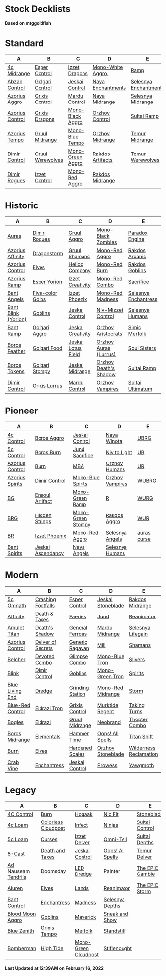 # Stock Decklists
#### Based on mtggoldfish


# Standard

|                                A                                 |                                 B                                  |                                 C                                  |                                   D                                    |                                      E                                       |
|------------------------------------------------------------------|--------------------------------------------------------------------|--------------------------------------------------------------------|------------------------------------------------------------------------|------------------------------------------------------------------------------|
|[4c Midrange](./mtggoldfish/Standard/decks/4c_Midrange.md)        |[Esper Control](./mtggoldfish/Standard/decks/Esper_Control.md)      |[Izzet Dragons](./mtggoldfish/Standard/decks/Izzet_Dragons.md)      |[Mono-White Aggro ️](./mtggoldfish/Standard/decks/Mono-White_Aggro_️.md)|[Ramp](./mtggoldfish/Standard/decks/Ramp.md)                                  |
|[Abzan Control](./mtggoldfish/Standard/decks/Abzan_Control.md)    |[Golgari Control](./mtggoldfish/Standard/decks/Golgari_Control.md)  |[Jeskai Control](./mtggoldfish/Standard/decks/Jeskai_Control.md)    |[Naya Enchantments](./mtggoldfish/Standard/decks/Naya_Enchantments.md)  |[Selesnya Enchantments](./mtggoldfish/Standard/decks/Selesnya_Enchantments.md)|
|[Azorius Aggro](./mtggoldfish/Standard/decks/Azorius_Aggro.md)    |[Grixis Control](./mtggoldfish/Standard/decks/Grixis_Control.md)    |[Mardu Control](./mtggoldfish/Standard/decks/Mardu_Control.md)      |[Naya Midrange](./mtggoldfish/Standard/decks/Naya_Midrange.md)          |[Selesnya Midrange](./mtggoldfish/Standard/decks/Selesnya_Midrange.md)        |
|[Azorius Control](./mtggoldfish/Standard/decks/Azorius_Control.md)|[Grixis Dragons](./mtggoldfish/Standard/decks/Grixis_Dragons.md)    |[Mono-Black Aggro](./mtggoldfish/Standard/decks/Mono-Black_Aggro.md)|[Orzhov Control](./mtggoldfish/Standard/decks/Orzhov_Control.md)        |[Sultai Ramp](./mtggoldfish/Standard/decks/Sultai_Ramp.md)                    |
|[Azorius Tempo](./mtggoldfish/Standard/decks/Azorius_Tempo.md)    |[Gruul Midrange](./mtggoldfish/Standard/decks/Gruul_Midrange.md)    |[Mono-Blue Tempo](./mtggoldfish/Standard/decks/Mono-Blue_Tempo.md)  |[Orzhov Midrange](./mtggoldfish/Standard/decks/Orzhov_Midrange.md)      |[Temur Midrange](./mtggoldfish/Standard/decks/Temur_Midrange.md)              |
|[Dimir Control](./mtggoldfish/Standard/decks/Dimir_Control.md)    |[Gruul Werewolves](./mtggoldfish/Standard/decks/Gruul_Werewolves.md)|[Mono-Green Aggro](./mtggoldfish/Standard/decks/Mono-Green_Aggro.md)|[Rakdos Artifacts](./mtggoldfish/Standard/decks/Rakdos_Artifacts.md)    |[Temur Werewolves](./mtggoldfish/Standard/decks/Temur_Werewolves.md)          |
|[Dimir Rogues](./mtggoldfish/Standard/decks/Dimir_Rogues.md)      |[Izzet Control](./mtggoldfish/Standard/decks/Izzet_Control.md)      |[Mono-Red Aggro](./mtggoldfish/Standard/decks/Mono-Red_Aggro.md)    |[Rakdos Midrange](./mtggoldfish/Standard/decks/Rakdos_Midrange.md)      |                                                                              |


# Historic

|                                    A                                     |                                 B                                  |                                   C                                    |                                      D                                       |                                     E                                      |
|--------------------------------------------------------------------------|--------------------------------------------------------------------|------------------------------------------------------------------------|------------------------------------------------------------------------------|----------------------------------------------------------------------------|
|[Auras](./mtggoldfish/Historic/decks/Auras.md)                            |[Dimir Rogues](./mtggoldfish/Historic/decks/Dimir_Rogues.md)        |[Gruul Aggro](./mtggoldfish/Historic/decks/Gruul_Aggro.md)              |[Mono-Black Zombies](./mtggoldfish/Historic/decks/Mono-Black_Zombies.md)      |[Paradox Engine](./mtggoldfish/Historic/decks/Paradox_Engine.md)            |
|[Azorius Affinity](./mtggoldfish/Historic/decks/Azorius_Affinity.md)      |[Dragonstorm](./mtggoldfish/Historic/decks/Dragonstorm.md)          |[Gruul Shamans](./mtggoldfish/Historic/decks/Gruul_Shamans.md)          |[Mono-Red Aggro](./mtggoldfish/Historic/decks/Mono-Red_Aggro.md)              |[Rakdos Arcanis](./mtggoldfish/Historic/decks/Rakdos_Arcanis.md)            |
|[Azorius Control](./mtggoldfish/Historic/decks/Azorius_Control.md)        |[Elves](./mtggoldfish/Historic/decks/Elves.md)                      |[Heliod Company](./mtggoldfish/Historic/decks/Heliod_Company.md)        |[Mono-Red Burn](./mtggoldfish/Historic/decks/Mono-Red_Burn.md)                |[Rakdos Goblins](./mtggoldfish/Historic/decks/Rakdos_Goblins.md)            |
|[Azorius Ramp](./mtggoldfish/Historic/decks/Azorius_Ramp.md)              |[Esper Yorion](./mtggoldfish/Historic/decks/Esper_Yorion.md)        |[Izzet Creativity](./mtggoldfish/Historic/decks/Izzet_Creativity.md)    |[Mono-Red Combo](./mtggoldfish/Historic/decks/Mono-Red_Combo.md)              |[Sacrifice](./mtggoldfish/Historic/decks/Sacrifice.md)                      |
|[Bant Angels](./mtggoldfish/Historic/decks/Bant_Angels.md)                |[Five-color Golos](./mtggoldfish/Historic/decks/Five-color_Golos.md)|[Izzet Phoenix](./mtggoldfish/Historic/decks/Izzet_Phoenix.md)          |[Mono-Red Madness](./mtggoldfish/Historic/decks/Mono-Red_Madness.md)          |[Selesnya Enchantress](./mtggoldfish/Historic/decks/Selesnya_Enchantress.md)|
|[Bant Blink (Yorion)](./mtggoldfish/Historic/decks/Bant_Blink_(Yorion).md)|[Goblins](./mtggoldfish/Historic/decks/Goblins.md)                  |[Jeskai Control](./mtggoldfish/Historic/decks/Jeskai_Control.md)        |[Niv-Mizzet Control](./mtggoldfish/Historic/decks/Niv-Mizzet_Control.md)      |[Selesnya Humans](./mtggoldfish/Historic/decks/Selesnya_Humans.md)          |
|[Bant Ramp](./mtggoldfish/Historic/decks/Bant_Ramp.md)                    |[Golgari Aggro](./mtggoldfish/Historic/decks/Golgari_Aggro.md)      |[Jeskai Creativity](./mtggoldfish/Historic/decks/Jeskai_Creativity.md)  |[Orzhov Aristocrats](./mtggoldfish/Historic/decks/Orzhov_Aristocrats.md)      |[Simic Merfolk](./mtggoldfish/Historic/decks/Simic_Merfolk.md)              |
|[Boros Feather](./mtggoldfish/Historic/decks/Boros_Feather.md)            |[Golgari Food](./mtggoldfish/Historic/decks/Golgari_Food.md)        |[Jeskai Lotus Field](./mtggoldfish/Historic/decks/Jeskai_Lotus_Field.md)|[Orzhov Auras (Lurrus)](./mtggoldfish/Historic/decks/Orzhov_Auras_(Lurrus).md)|[Soul Sisters](./mtggoldfish/Historic/decks/Soul_Sisters.md)                |
|[Boros Tokens](./mtggoldfish/Historic/decks/Boros_Tokens.md)              |[Golgari Stompy](./mtggoldfish/Historic/decks/Golgari_Stompy.md)    |[Jeskai Midrange](./mtggoldfish/Historic/decks/Jeskai_Midrange.md)      |[Orzhov Death's Shadow](./mtggoldfish/Historic/decks/Orzhov_Death's_Shadow.md)|[Sultai Ramp](./mtggoldfish/Historic/decks/Sultai_Ramp.md)                  |
|[Dimir Control](./mtggoldfish/Historic/decks/Dimir_Control.md)            |[Grixis Lurrus](./mtggoldfish/Historic/decks/Grixis_Lurrus.md)      |[Mardu Control](./mtggoldfish/Historic/decks/Mardu_Control.md)          |[Orzhov Vampires](./mtggoldfish/Historic/decks/Orzhov_Vampires.md)            |[Sultai Ultimatum](./mtggoldfish/Historic/decks/Sultai_Ultimatum.md)        |


# Pioneer

|                                A                                |                                  B                                  |                                  C                                  |                                D                                |                            E                            |
|-----------------------------------------------------------------|---------------------------------------------------------------------|---------------------------------------------------------------------|-----------------------------------------------------------------|---------------------------------------------------------|
|[4c Control](./mtggoldfish/Pioneer/decks/4c_Control.md)          |[Boros Aggro](./mtggoldfish/Pioneer/decks/Boros_Aggro.md)            |[Jeskai Control](./mtggoldfish/Pioneer/decks/Jeskai_Control.md)      |[Naya Winota](./mtggoldfish/Pioneer/decks/Naya_Winota.md)        |[UBRG](./mtggoldfish/Pioneer/decks/UBRG.md)              |
|[5c Control](./mtggoldfish/Pioneer/decks/5c_Control.md)          |[Boros Burn](./mtggoldfish/Pioneer/decks/Boros_Burn.md)              |[Jund Sacrifice](./mtggoldfish/Pioneer/decks/Jund_Sacrifice.md)      |[Niv to Light](./mtggoldfish/Pioneer/decks/Niv_to_Light.md)      |[UB](./mtggoldfish/Pioneer/decks/UB.md)                  |
|[Azorius Control](./mtggoldfish/Pioneer/decks/Azorius_Control.md)|[Burn](./mtggoldfish/Pioneer/decks/Burn.md)                          |[MBA](./mtggoldfish/Pioneer/decks/MBA.md)                            |[Orzhov Humans](./mtggoldfish/Pioneer/decks/Orzhov_Humans.md)    |[UR](./mtggoldfish/Pioneer/decks/UR.md)                  |
|[Azorius Spirits](./mtggoldfish/Pioneer/decks/Azorius_Spirits.md)|[Dimir Control](./mtggoldfish/Pioneer/decks/Dimir_Control.md)        |[Mono-Blue Spirits](./mtggoldfish/Pioneer/decks/Mono-Blue_Spirits.md)|[Orzhov Vampires](./mtggoldfish/Pioneer/decks/Orzhov_Vampires.md)|[WUBRG](./mtggoldfish/Pioneer/decks/WUBRG.md)            |
|[BG](./mtggoldfish/Pioneer/decks/BG.md)                          |[Ensoul Artifact](./mtggoldfish/Pioneer/decks/Ensoul_Artifact.md)    |[Mono-Green Ramp](./mtggoldfish/Pioneer/decks/Mono-Green_Ramp.md)    |[R](./mtggoldfish/Pioneer/decks/R.md)                            |[WURG](./mtggoldfish/Pioneer/decks/WURG.md)              |
|[BRG](./mtggoldfish/Pioneer/decks/BRG.md)                        |[Hidden Strings](./mtggoldfish/Pioneer/decks/Hidden_Strings.md)      |[Mono-Green Stompy](./mtggoldfish/Pioneer/decks/Mono-Green_Stompy.md)|[Rakdos Aggro](./mtggoldfish/Pioneer/decks/Rakdos_Aggro.md)      |[WUR](./mtggoldfish/Pioneer/decks/WUR.md)                |
|[BR](./mtggoldfish/Pioneer/decks/BR.md)                          |[Izzet Phoenix](./mtggoldfish/Pioneer/decks/Izzet_Phoenix.md)        |[Mono-Red Aggro](./mtggoldfish/Pioneer/decks/Mono-Red_Aggro.md)      |[Selesnya Angels](./mtggoldfish/Pioneer/decks/Selesnya_Angels.md)|[auras curse](./mtggoldfish/Pioneer/decks/auras_curse.md)|
|[Bant Spirits](./mtggoldfish/Pioneer/decks/Bant_Spirits.md)      |[Jeskai Ascendancy](./mtggoldfish/Pioneer/decks/Jeskai_Ascendancy.md)|[Naya Angels](./mtggoldfish/Pioneer/decks/Naya_Angels.md)            |[Selesnya Humans](./mtggoldfish/Pioneer/decks/Selesnya_Humans.md)|                                                         |


# Modern

|                                A                                 |                                  B                                   |                                C                                 |                                 D                                  |                                      E                                       |
|------------------------------------------------------------------|----------------------------------------------------------------------|------------------------------------------------------------------|--------------------------------------------------------------------|------------------------------------------------------------------------------|
|[5c Omnath](./mtggoldfish/Modern/decks/5c_Omnath.md)              |[Crashing Footfalls](./mtggoldfish/Modern/decks/Crashing_Footfalls.md)|[Esper Control](./mtggoldfish/Modern/decks/Esper_Control.md)      |[Jeskai Stoneblade](./mtggoldfish/Modern/decks/Jeskai_Stoneblade.md)|[Rakdos Midrange](./mtggoldfish/Modern/decks/Rakdos_Midrange.md)              |
|[Affinity](./mtggoldfish/Modern/decks/Affinity.md)                |[Death & Taxes](./mtggoldfish/Modern/decks/Death_&_Taxes.md)          |[Faeries](./mtggoldfish/Modern/decks/Faeries.md)                  |[Jund](./mtggoldfish/Modern/decks/Jund.md)                          |[Reanimator](./mtggoldfish/Modern/decks/Reanimator.md)                        |
|[Amulet Titan](./mtggoldfish/Modern/decks/Amulet_Titan.md)        |[Death's Shadow](./mtggoldfish/Modern/decks/Death's_Shadow.md)        |[General Ferrous](./mtggoldfish/Modern/decks/General_Ferrous.md)  |[Mardu Midrange](./mtggoldfish/Modern/decks/Mardu_Midrange.md)      |[Selesnya Lifegain](./mtggoldfish/Modern/decks/Selesnya_Lifegain.md)          |
|[Azorius Control](./mtggoldfish/Modern/decks/Azorius_Control.md)  |[Delver of Secrets](./mtggoldfish/Modern/decks/Delver_of_Secrets.md)  |[Generic Ragavan](./mtggoldfish/Modern/decks/Generic_Ragavan.md)  |[Mill](./mtggoldfish/Modern/decks/Mill.md)                          |[Shamans](./mtggoldfish/Modern/decks/Shamans.md)                              |
|[Belcher](./mtggoldfish/Modern/decks/Belcher.md)                  |[Devoted Combo](./mtggoldfish/Modern/decks/Devoted_Combo.md)          |[Glimpse Combo](./mtggoldfish/Modern/decks/Glimpse_Combo.md)      |[Mono-Blue Tron](./mtggoldfish/Modern/decks/Mono-Blue_Tron.md)      |[Slivers](./mtggoldfish/Modern/decks/Slivers.md)                              |
|[Blink](./mtggoldfish/Modern/decks/Blink.md)                      |[Dimir Control](./mtggoldfish/Modern/decks/Dimir_Control.md)          |[Goblins](./mtggoldfish/Modern/decks/Goblins.md)                  |[Mono-Green Tron](./mtggoldfish/Modern/decks/Mono-Green_Tron.md)    |[Spirits](./mtggoldfish/Modern/decks/Spirits.md)                              |
|[Blue Living End](./mtggoldfish/Modern/decks/Blue_Living_End.md)  |[Dredge](./mtggoldfish/Modern/decks/Dredge.md)                        |[Grinding Station](./mtggoldfish/Modern/decks/Grinding_Station.md)|[Mono-Red Midrange](./mtggoldfish/Modern/decks/Mono-Red_Midrange.md)|[Storm](./mtggoldfish/Modern/decks/Storm.md)                                  |
|[Blue-Red Control](./mtggoldfish/Modern/decks/Blue-Red_Control.md)|[Eldrazi Tron](./mtggoldfish/Modern/decks/Eldrazi_Tron.md)            |[Grixis Control](./mtggoldfish/Modern/decks/Grixis_Control.md)    |[Murktide Regent](./mtggoldfish/Modern/decks/Murktide_Regent.md)    |[Taking Turns](./mtggoldfish/Modern/decks/Taking_Turns.md)                    |
|[Bogles](./mtggoldfish/Modern/decks/Bogles.md)                    |[Eldrazi](./mtggoldfish/Modern/decks/Eldrazi.md)                      |[Gruul Midrange](./mtggoldfish/Modern/decks/Gruul_Midrange.md)    |[Neobrand](./mtggoldfish/Modern/decks/Neobrand.md)                  |[Thopter Combo](./mtggoldfish/Modern/decks/Thopter_Combo.md)                  |
|[Boros Midrange](./mtggoldfish/Modern/decks/Boros_Midrange.md)    |[Elementals](./mtggoldfish/Modern/decks/Elementals.md)                |[Hammer Time](./mtggoldfish/Modern/decks/Hammer_Time.md)          |[Oops! All Spells](./mtggoldfish/Modern/decks/Oops!_All_Spells.md)  |[Titan Shift](./mtggoldfish/Modern/decks/Titan_Shift.md)                      |
|[Burn](./mtggoldfish/Modern/decks/Burn.md)                        |[Elves](./mtggoldfish/Modern/decks/Elves.md)                          |[Hardened Scales](./mtggoldfish/Modern/decks/Hardened_Scales.md)  |[Orzhov Stoneblade](./mtggoldfish/Modern/decks/Orzhov_Stoneblade.md)|[Wilderness Reclamation](./mtggoldfish/Modern/decks/Wilderness_Reclamation.md)|
|[Crab Vine](./mtggoldfish/Modern/decks/Crab_Vine.md)              |[Enchantress](./mtggoldfish/Modern/decks/Enchantress.md)              |[Jeskai Control](./mtggoldfish/Modern/decks/Jeskai_Control.md)    |[Prowess](./mtggoldfish/Modern/decks/Prowess.md)                    |[Yawgmoth](./mtggoldfish/Modern/decks/Yawgmoth.md)                            |


# Legacy

|                                   A                                    |                                   B                                    |                                    C                                     |                                D                                 |                               E                                |
|------------------------------------------------------------------------|------------------------------------------------------------------------|--------------------------------------------------------------------------|------------------------------------------------------------------|----------------------------------------------------------------|
|[4C Control](./mtggoldfish/Legacy/decks/4C_Control.md)                  |[Burn](./mtggoldfish/Legacy/decks/Burn.md)                              |[Hogaak](./mtggoldfish/Legacy/decks/Hogaak.md)                            |[Nic Fit](./mtggoldfish/Legacy/decks/Nic_Fit.md)                  |[Stoneblade](./mtggoldfish/Legacy/decks/Stoneblade.md)          |
|[4c Loam](./mtggoldfish/Legacy/decks/4c_Loam.md)                        |[Colorless Cloudpost](./mtggoldfish/Legacy/decks/Colorless_Cloudpost.md)|[Infect](./mtggoldfish/Legacy/decks/Infect.md)                            |[Ninjas](./mtggoldfish/Legacy/decks/Ninjas.md)                    |[Sultai Control](./mtggoldfish/Legacy/decks/Sultai_Control.md)  |
|[5c Loam](./mtggoldfish/Legacy/decks/5c_Loam.md)                        |[Curses](./mtggoldfish/Legacy/decks/Curses.md)                          |[Izzet Delver](./mtggoldfish/Legacy/decks/Izzet_Delver.md)                |[Omni-Tell](./mtggoldfish/Legacy/decks/Omni-Tell.md)              |[Sultai Depths](./mtggoldfish/Legacy/decks/Sultai_Depths.md)    |
|[8-Cast](./mtggoldfish/Legacy/decks/8-Cast.md)                          |[Death and Taxes](./mtggoldfish/Legacy/decks/Death_and_Taxes.md)        |[Jeskai Control](./mtggoldfish/Legacy/decks/Jeskai_Control.md)            |[Oops! All Spells](./mtggoldfish/Legacy/decks/Oops!_All_Spells.md)|[Temur Delver](./mtggoldfish/Legacy/decks/Temur_Delver.md)      |
|[Ad Nauseam Tendrils](./mtggoldfish/Legacy/decks/Ad_Nauseam_Tendrils.md)|[Doomsday](./mtggoldfish/Legacy/decks/Doomsday.md)                      |[LED Dredge](./mtggoldfish/Legacy/decks/LED_Dredge.md)                    |[Painter](./mtggoldfish/Legacy/decks/Painter.md)                  |[The EPIC Gamble](./mtggoldfish/Legacy/decks/The_EPIC_Gamble.md)|
|[Aluren](./mtggoldfish/Legacy/decks/Aluren.md)                          |[Elves](./mtggoldfish/Legacy/decks/Elves.md)                            |[Lands](./mtggoldfish/Legacy/decks/Lands.md)                              |[Reanimator](./mtggoldfish/Legacy/decks/Reanimator.md)            |[The EPIC Storm](./mtggoldfish/Legacy/decks/The_EPIC_Storm.md)  |
|[Bant Control](./mtggoldfish/Legacy/decks/Bant_Control.md)              |[Enchantress](./mtggoldfish/Legacy/decks/Enchantress.md)                |[Madness](./mtggoldfish/Legacy/decks/Madness.md)                          |[Selesnya Depths](./mtggoldfish/Legacy/decks/Selesnya_Depths.md)  |                                                                |
|[Blood Moon Aggro](./mtggoldfish/Legacy/decks/Blood_Moon_Aggro.md)      |[Goblins](./mtggoldfish/Legacy/decks/Goblins.md)                        |[Maverick](./mtggoldfish/Legacy/decks/Maverick.md)                        |[Sneak and Show](./mtggoldfish/Legacy/decks/Sneak_and_Show.md)    |                                                                |
|[Blue Zenith](./mtggoldfish/Legacy/decks/Blue_Zenith.md)                |[Grixis Tempo](./mtggoldfish/Legacy/decks/Grixis_Tempo.md)              |[Merfolk](./mtggoldfish/Legacy/decks/Merfolk.md)                          |[Standstill](./mtggoldfish/Legacy/decks/Standstill.md)            |                                                                |
|[Bomberman](./mtggoldfish/Legacy/decks/Bomberman.md)                    |[High Tide](./mtggoldfish/Legacy/decks/High_Tide.md)                    |[Mono-Green Cloudpost](./mtggoldfish/Legacy/decks/Mono-Green_Cloudpost.md)|[Stiflenought](./mtggoldfish/Legacy/decks/Stiflenought.md)        |                                                                |



#### Last Updated at 12:39AM on February 16, 2022
